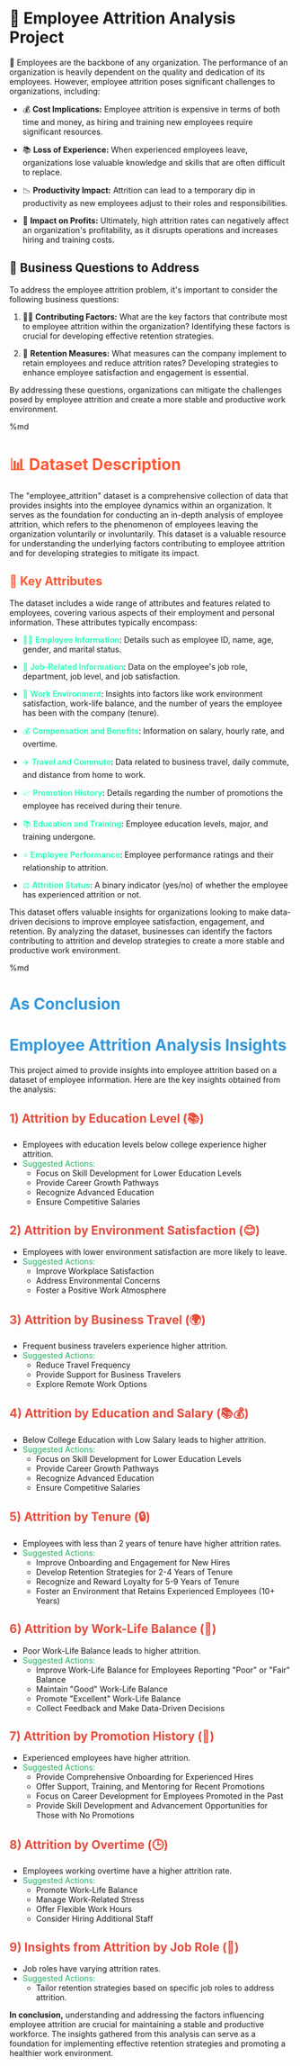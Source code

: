 # 🚀 Employee Attrition Analysis Project

👥 Employees are the backbone of any organization. The performance of an organization is heavily dependent on the quality and dedication of its employees. However, employee attrition poses significant challenges to organizations, including:

- 💰 **Cost Implications:** Employee attrition is expensive in terms of both time and money, as hiring and training new employees require significant resources.

- 📚 **Loss of Experience:** When experienced employees leave, organizations lose valuable knowledge and skills that are often difficult to replace.

- 📉 **Productivity Impact:** Attrition can lead to a temporary dip in productivity as new employees adjust to their roles and responsibilities.

- 💸 **Impact on Profits:** Ultimately, high attrition rates can negatively affect an organization's profitability, as it disrupts operations and increases hiring and training costs.

## 💼 Business Questions to Address

To address the employee attrition problem, it's important to consider the following business questions:

1. 🕵️‍♂️ **Contributing Factors:** What are the key factors that contribute most to employee attrition within the organization? Identifying these factors is crucial for developing effective retention strategies.

2. 🚀 **Retention Measures:** What measures can the company implement to retain employees and reduce attrition rates? Developing strategies to enhance employee satisfaction and engagement is essential.

By addressing these questions, organizations can mitigate the challenges posed by employee attrition and create a more stable and productive work environment.

%md
# <span style="color: #FF5733">📊 Dataset Description</span>

The "employee_attrition" dataset is a comprehensive collection of data that provides insights into the employee dynamics within an organization. It serves as the foundation for conducting an in-depth analysis of employee attrition, which refers to the phenomenon of employees leaving the organization voluntarily or involuntarily. This dataset is a valuable resource for understanding the underlying factors contributing to employee attrition and for developing strategies to mitigate its impact.

## <span style="color: #FF5733">🔑 Key Attributes</span>

The dataset includes a wide range of attributes and features related to employees, covering various aspects of their employment and personal information. These attributes typically encompass:

- <span style="color: #33FFB5">🧑‍💼 **Employee Information**</span>: Details such as employee ID, name, age, gender, and marital status.

- <span style="color: #33FFB5">💼 **Job-Related Information**</span>: Data on the employee's job role, department, job level, and job satisfaction.

- <span style="color: #33FFB5">🏢 **Work Environment**</span>: Insights into factors like work environment satisfaction, work-life balance, and the number of years the employee has been with the company (tenure).

- <span style="color: #33FFB5">💰 **Compensation and Benefits**</span>: Information on salary, hourly rate, and overtime.

- <span style="color: #33FFB5">✈️ **Travel and Commute**</span>: Data related to business travel, daily commute, and distance from home to work.

- <span style="color: #33FFB5">📈 **Promotion History**</span>: Details regarding the number of promotions the employee has received during their tenure.

- <span style="color: #33FFB5">📚 **Education and Training**</span>: Employee education levels, major, and training undergone.

- <span style="color: #33FFB5">⭐ **Employee Performance**</span>: Employee performance ratings and their relationship to attrition.

- <span style="color: #33FFB5">⚖️ **Attrition Status**</span>: A binary indicator (yes/no) of whether the employee has experienced attrition or not.

This dataset offers valuable insights for organizations looking to make data-driven decisions to improve employee satisfaction, engagement, and retention. By analyzing the dataset, businesses can identify the factors contributing to attrition and develop strategies to create a more stable and productive work environment.

%md
# <span style="color:#3498db;">As Conclusion</span>

# <span style="color:#3498db;">Employee Attrition Analysis Insights</span>

This project aimed to provide insights into employee attrition based on a dataset of employee information. Here are the key insights obtained from the analysis:

## <span style="color:#e74c3c;">1) Attrition by Education Level (📚)</span>

- Employees with education levels below college experience higher attrition.
- <span style="color:#27ae60;">Suggested Actions:</span>
  - Focus on Skill Development for Lower Education Levels
  - Provide Career Growth Pathways
  - Recognize Advanced Education
  - Ensure Competitive Salaries

## <span style="color:#e74c3c;">2) Attrition by Environment Satisfaction (😊)</span>

- Employees with lower environment satisfaction are more likely to leave.
- <span style="color:#27ae60;">Suggested Actions:</span>
  - Improve Workplace Satisfaction
  - Address Environmental Concerns
  - Foster a Positive Work Atmosphere

## <span style="color:#e74c3c;">3) Attrition by Business Travel (🌍)</span>

- Frequent business travelers experience higher attrition.
- <span style="color:#27ae60;">Suggested Actions:</span>
  - Reduce Travel Frequency
  - Provide Support for Business Travelers
  - Explore Remote Work Options

## <span style="color:#e74c3c;">4) Attrition by Education and Salary (📚💰)</span>

- Below College Education with Low Salary leads to higher attrition.
- <span style="color:#27ae60;">Suggested Actions:</span>
  - Focus on Skill Development for Lower Education Levels
  - Provide Career Growth Pathways
  - Recognize Advanced Education
  - Ensure Competitive Salaries

## <span style="color:#e74c3c;">5) Attrition by Tenure (🔒)</span>

- Employees with less than 2 years of tenure have higher attrition rates.
- <span style="color:#27ae60;">Suggested Actions:</span>
  - Improve Onboarding and Engagement for New Hires
  - Develop Retention Strategies for 2-4 Years of Tenure
  - Recognize and Reward Loyalty for 5-9 Years of Tenure
  - Foster an Environment that Retains Experienced Employees (10+ Years)

## <span style="color:#e74c3c;">6) Attrition by Work-Life Balance (🌟)</span>

- Poor Work-Life Balance leads to higher attrition.
- <span style="color:#27ae60;">Suggested Actions:</span>
  - Improve Work-Life Balance for Employees Reporting "Poor" or "Fair" Balance
  - Maintain "Good" Work-Life Balance
  - Promote "Excellent" Work-Life Balance
  - Collect Feedback and Make Data-Driven Decisions

## <span style="color:#e74c3c;">7) Attrition by Promotion History (🚀)</span>

- Experienced employees have higher attrition.
- <span style="color:#27ae60;">Suggested Actions:</span>
  - Provide Comprehensive Onboarding for Experienced Hires
  - Offer Support, Training, and Mentoring for Recent Promotions
  - Focus on Career Development for Employees Promoted in the Past
  - Provide Skill Development and Advancement Opportunities for Those with No Promotions

## <span style="color:#e74c3c;">8) Attrition by Overtime (🕒)</span>

- Employees working overtime have a higher attrition rate.
- <span style="color:#27ae60;">Suggested Actions:</span>
  - Promote Work-Life Balance
  - Manage Work-Related Stress
  - Offer Flexible Work Hours
  - Consider Hiring Additional Staff

## <span style="color:#e74c3c;">9) Insights from Attrition by Job Role (👥)</span>

- Job roles have varying attrition rates.
- <span style="color:#27ae60;">Suggested Actions:</span>
  - Tailor retention strategies based on specific job roles to address attrition.

**In conclusion,** understanding and addressing the factors influencing employee attrition are crucial for maintaining a stable and productive workforce. The insights gathered from this analysis can serve as a foundation for implementing effective retention strategies and promoting a healthier work environment.

